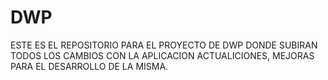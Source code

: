 # DWP
ESTE ES EL REPOSITORIO PARA EL PROYECTO DE DWP DONDE SUBIRAN TODOS LOS CAMBIOS CON LA APLICACION 
ACTUALICIONES, MEJORAS PARA EL DESARROLLO DE LA MISMA.
